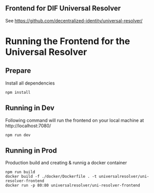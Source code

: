 Frontend for DIF Universal Resolver
-----------------------------------

See https://github.com/decentralized-identity/universal-resolver/


# Running the Frontend for the Universal Resolver

## Prepare

Install all dependencies

    npm install

## Running in Dev

Following command will run the frontend on your local machine at http://localhost:7080/

    npm run dev

## Running in Prod

Production build and creating & runnig a docker container

    npm run build
    docker build -f ./docker/Dockerfile . -t universalresolver/uni-resolver-frontend 
    docker run -p 80:80 universalresolver/uni-resolver-frontend

